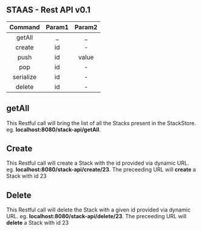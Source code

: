 ## STAAS - Rest API   v0.1

| Command | Param1 | Param2  |
| :---:  |  :-: | :-: |
| getAll |  _  |  _  |
| create | id | -  |
| push | id | value |
| pop| id | - |
| serialize| id | - |ap
| delete | id | - |


## getAll
This Restful call will bring the list of all the Stacks present in the StackStore.
eg. **localhost:8080/stack-api/getAll**.

## Create
This Restful call will create a Stack with the id provided via dynamic URL.
eg. **localhost:8080/stack-api/create/23**. The preceeding URL will **create** a Stack with id 23

## Delete
This Restful call will delete the Stack with a given id provided via dynamic URL. 
eg. **localhost:8080/stack-api/delete/23**. 
The preceeding URL will **delete** a Stack with id 23

